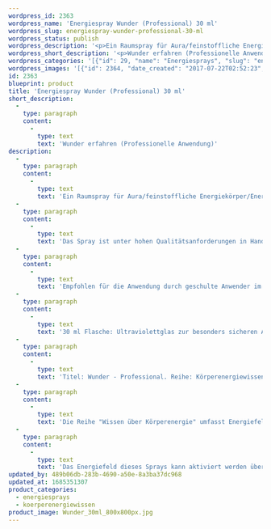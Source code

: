 ```yaml
---
wordpress_id: 2363
wordpress_name: 'Energiespray Wunder (Professional) 30 ml'
wordpress_slug: energiespray-wunder-professional-30-ml
wordpress_status: publish
wordpress_description: '<p>Ein Raumspray für Aura/feinstoffliche Energiekörper/Energiefelder. Impulse für Selbstheilungskräfte mit einem aktivierbaren Informationsfeld zu Körperenergiewissen der Reihe Professional: Wunder zulassen, Wunder wahrnehmen, Wunder genießen. Ein besonders intensives Schwingungsfeld, um energetisch Veränderungen im Gesamtsystem eines Menschen o.a. sowie in einzelnen Bereichen zu unterstützen.</p><p>Das Spray ist unter hohen Qualitätsanforderungen in Handarbeit in Deutschland hergestellt aus mehrfach gereinigtem und energetisiertem Wasser (76%, konserviert mit 96%igem Weingeist (24%).</p><p>Empfohlen für die Anwendung durch geschulte Anwender im Bereich ''geistiges Heilen'', ''Mentale Techniken'', Energiearbeit etc.</p><p>30 ml Flasche: Ultraviolettglas zur besonders sicheren Aufbewahrung mit hochwertigem, goldfarbenen Metallpumpzerstäuber mit Schutzkappe (Steigrohr: Kunststoff). Etikett: wasserfest, leicht energetisiert mit dem Informationsfeld des Airsprays. Zusätzliches Energiefeld: ProfessonalProgrammierung. Erhältlich auch als 10 ml-Srühflasche (32 €) und als 100 ml-Sprühflasche (60 €).</p><p>Titel: Wunder - Professional. Reihe: Körperenergiewissen, Professional</p><p><a href="https://my.feenbaum.de/anwendung-energiesprays/">Anwendungshinweise</a></p><p>Die Reihe "Wissen über Körperenergie" umfasst Energiefelder in Bezug auf sämtliche Funktionen und Teilbereiche des menschlichen Körpers. Rechtlicher Hinweis: Es handelt sich bei diesen Bildern um Energiefelder mit Impulsen, um Wissen selbst zu entwickeln. Sie ersetzen nicht den Besuch bei einem Arzt etc. oder therapeutischer Anwendungen.  Für Praxisausstattung sowie die Anwendung für andere Personen etc. beraten wir Sie gerne.</p><p>Das Energiefeld dieses Sprays kann aktiviert werden über das bewusste Konzentrieren auf den für sich selbst erwünschten inneren Zustand an Wissen über Körperenergien. Es aktiviert sich jeweils der Teil des Sprayinformationsfeldes, der jeweils förderlich ist.</p>'
wordpress_short_description: '<p>Wunder erfahren (Professionelle Anwendung)</p>'
wordpress_categories: '[{"id": 29, "name": "Energiesprays", "slug": "energiesprays"}, {"id": 31, "name": "K\u00f6rperenergiewissen", "slug": "koerperenergiewissen"}]'
wordpress_images: '[{"id": 2364, "date_created": "2017-07-22T02:52:23", "date_created_gmt": "2017-07-21T22:52:23", "date_modified": "2017-07-22T02:52:23", "date_modified_gmt": "2017-07-21T22:52:23", "src": "https://my.feenbaum.de/wp-content/uploads/2017/07/Wunder_30ml_800x800px.jpg", "name": "Wunder_30ml_800x800px", "alt": ""}]'
id: 2363
blueprint: product
title: 'Energiespray Wunder (Professional) 30 ml'
short_description:
  -
    type: paragraph
    content:
      -
        type: text
        text: 'Wunder erfahren (Professionelle Anwendung)'
description:
  -
    type: paragraph
    content:
      -
        type: text
        text: 'Ein Raumspray für Aura/feinstoffliche Energiekörper/Energiefelder. Impulse für Selbstheilungskräfte mit einem aktivierbaren Informationsfeld zu Körperenergiewissen der Reihe Professional: Wunder zulassen, Wunder wahrnehmen, Wunder genießen. Ein besonders intensives Schwingungsfeld, um energetisch Veränderungen im Gesamtsystem eines Menschen o.a. sowie in einzelnen Bereichen zu unterstützen.'
  -
    type: paragraph
    content:
      -
        type: text
        text: 'Das Spray ist unter hohen Qualitätsanforderungen in Handarbeit in Deutschland hergestellt aus mehrfach gereinigtem und energetisiertem Wasser (76%, konserviert mit 96%igem Weingeist (24%).'
  -
    type: paragraph
    content:
      -
        type: text
        text: 'Empfohlen für die Anwendung durch geschulte Anwender im Bereich ''geistiges Heilen'', ''Mentale Techniken'', Energiearbeit etc.'
  -
    type: paragraph
    content:
      -
        type: text
        text: '30 ml Flasche: Ultraviolettglas zur besonders sicheren Aufbewahrung mit hochwertigem, goldfarbenen Metallpumpzerstäuber mit Schutzkappe (Steigrohr: Kunststoff). Etikett: wasserfest, leicht energetisiert mit dem Informationsfeld des Airsprays. Zusätzliches Energiefeld: ProfessonalProgrammierung. Erhältlich auch als 10 ml-Srühflasche (32 €) und als 100 ml-Sprühflasche (60 €).'
  -
    type: paragraph
    content:
      -
        type: text
        text: 'Titel: Wunder - Professional. Reihe: Körperenergiewissen, Professional'
  -
    type: paragraph
    content:
      -
        type: text
        text: 'Die Reihe "Wissen über Körperenergie" umfasst Energiefelder in Bezug auf sämtliche Funktionen und Teilbereiche des menschlichen Körpers. Rechtlicher Hinweis: Es handelt sich bei diesen Bildern um Energiefelder mit Impulsen, um Wissen selbst zu entwickeln. Sie ersetzen nicht den Besuch bei einem Arzt etc. oder therapeutischer Anwendungen.  Für Praxisausstattung sowie die Anwendung für andere Personen etc. beraten wir Sie gerne.'
  -
    type: paragraph
    content:
      -
        type: text
        text: 'Das Energiefeld dieses Sprays kann aktiviert werden über das bewusste Konzentrieren auf den für sich selbst erwünschten inneren Zustand an Wissen über Körperenergien. Es aktiviert sich jeweils der Teil des Sprayinformationsfeldes, der jeweils förderlich ist.'
updated_by: 489b06db-283b-4690-a50e-8a3ba37dc968
updated_at: 1685351307
product_categories:
  - energiesprays
  - koerperenergiewissen
product_image: Wunder_30ml_800x800px.jpg
---
```


